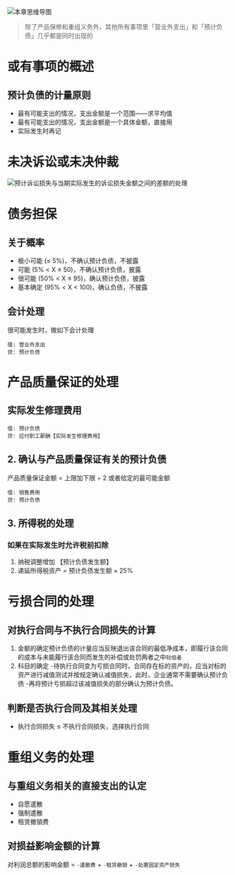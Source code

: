 ![][image-1]

> 除了产品保修和重组义务外，其他所有事项里「营业外支出」和「预计负债」几乎都是同时出现的

# 或有事项的概述
## 预计负债的计量原则
- 最有可能支出的情况，支出金额是一个范围——求平均值
- 最有可能支出的情况，支出金额是一个具体金额，直接用
- 实际发生时再记

# 未决诉讼或未决仲裁
![][image-2]

# 债务担保
## 关于概率
- 极小可能 (≤  5%)，不确认预计负债，不披露
- 可能 (5% \< X ≤ 50)，不确认预计负债，披露
- 很可能 (50% \< X ≤ 95)，确认预计负债，披露
- 基本确定 (95% \< X \< 100)，确认负债，不披露

## 会计处理
很可能发生时，做如下会计处理

	借: 营业外支出
	贷: 预计负债

# 产品质量保证的处理
## 实际发生修理费用
	借: 预计负债
	贷: 应付职工薪酬【实际发生修理费用】

## 2. 确认与产品质量保证有关的预计负债
产品质量保证金额 = 上限加下限 ÷ 2 或者给定的最可能金额

	借: 销售费用
	贷: 预计负债

## 3. 所得税的处理
### 如果在实际发生时允许税前扣除
1. 纳税调整增加 【预计负债发生额】
2. 递延所得税资产 = 预计负债发生额 × 25%

# 亏损合同的处理
## 对执行合同与不执行合同损失的计算
1. 金额的确定预计负债的计量应当反映退出该合同的最低净成本，即履行该合同的成本与未能履行该合同而发生的补偿或处罚两者之中`较低者`
2. 科目的确定
	-待执行合同变为亏损合同时，合同存在标的资产的，应当对标的资产进行减值测试并按规定确认减值损失，此时，企业通常不需要确认预计负债
	-再将预计亏损超过该减值损失的部分确认为预计负债。

## 判断是否执行合同及其相关处理
- 执行合同损失 ≤ 不执行合同损失，选择执行合同

# 重组义务的处理
## 与重组义务相关的直接支出的认定
- 自愿遣散
- 强制遣散
- 租赁撤销费

## 对损益影响金额的计算
对利润总额的影响金额  = `-遣散费` + `-租赁撤销` + `-处置固定资产损失`

[image-1]:	https://ws4.sinaimg.cn/large/006tNc79gy1fqsd0dmnjxj30dp06x401.jpg "本章思维导图"
[image-2]:	https://ws1.sinaimg.cn/large/006tKfTcgy1fr1he0p9hij30dp07qjrm.jpg "预计诉讼损失与当期实际发生的诉讼损失金额之间的差额的处理"
